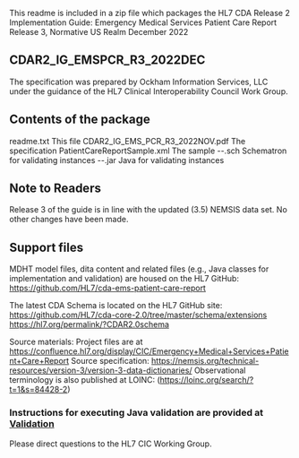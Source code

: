 This readme is included in a zip file which packages the 
  HL7 CDA Release 2 Implementation Guide:
  Emergency Medical Services Patient Care Report
  Release 3, Normative US Realm
  December 2022

## CDAR2_IG_EMSPCR_R3_2022DEC

The specification was prepared by Ockham Information Services, LLC under the guidance of the HL7 Clinical Interoperability Council Work Group.

 
## Contents of the package
 

readme.txt                            This file
CDAR2_IG_EMS_PCR_R3_2022NOV.pdf       The specification
PatientCareReportSample.xml           The sample
--.sch                                Schematron for validating instances
--.jar                                Java for validating instances

 
## Note to Readers
 
Release 3 of the guide is in line with the updated (3.5) NEMSIS data set. No other changes have been made.

 
## Support files
 

MDHT model files, dita content and related files (e.g., Java classes for implementation and validation) are housed on the HL7 GitHub: https://github.com/HL7/cda-ems-patient-care-report
	
The latest CDA Schema is located on the HL7 GitHub site:
	https://github.com/HL7/cda-core-2.0/tree/master/schema/extensions 
  https://hl7.org/permalink/?CDAR2.0schema

Source materials: Project files are at https://confluence.hl7.org/display/CIC/Emergency+Medical+Services+Patient+Care+Report
Source specification: https://nemsis.org/technical-resources/version-3/version-3-data-dictionaries/
Observational terminology is also published at LOINC: (https://loinc.org/search/?t=1&s=84428-2)

### Instructions for executing Java validation are provided at [Validation](https://github.com/HL7/CDA-ems-patient-care-report/tree/main/validation)

Please direct questions to the HL7 CIC Working Group.

